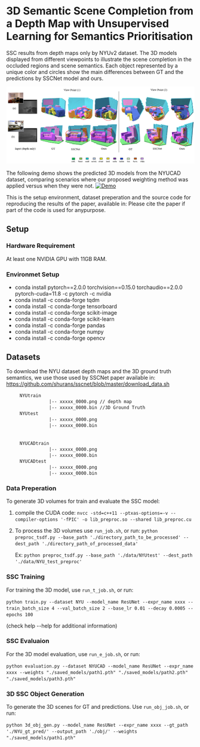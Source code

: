 # 3D Semantic Scene Completion from a Depth Map with Unsupervised Learning for Semantics Prioritisation
SSC results from depth maps only by NYUv2 dataset. The 3D models displayed from different viewpoints to illustrate the scene completion in the occluded regions and scene semantics. Each object represented by a unique color and circles show the main differences between GT and the predictions by SSCNet model and ours.

![SSC results from depth maps only by NYUv2 dataset. The 3D models displayed from different viewpoints to illustrate the scene completion in the occluded regions and scene semantics. Each object represented by a unique color and circles show the main differences between GT and the predictions by SSCNet model and ours.](images/OursVSSSCNet.png)

The following demo shows the predicted 3D models from the NYUCAD dataset, comparing scenarios where our proposed weighting method was applied versus when they were not.
[![Demo]()](https://drive.google.com/file/d/1CzKp2mJMy1e6F_tZl71nSiPGu1ndcET3/view?usp=sharing)


This is the setup environment, dataset preperation and the source code for reproducing the results of the paper, available in:
Please cite the paper if part of the code is used for anypurpose.

## Setup
### Hardware Requirement
At least one NVIDIA GPU with 11GB RAM.
### Environmet Setup
- conda install pytorch==2.0.0 torchvision==0.15.0 torchaudio==2.0.0 pytorch-cuda=11.8 -c pytorch -c nvidia
- conda install -c conda-forge tqdm
- conda install -c conda-forge tensorboard
- conda install -c conda-forge scikit-image
- conda install -c conda-forge scikit-learn
- conda install -c conda-forge pandas
- conda install -c conda-forge numpy
- conda install -c conda-forge opencv

## Datasets
To download the NYU dataset depth maps and the 3D ground truth semantics, we use those used by SSCNet paper available in: https://github.com/shurans/sscnet/blob/master/download_data.sh
               
         NYUtrain 
                    |-- xxxxx_0000.png // depth map
                    |-- xxxxx_0000.bin //3D Ground Truth
         NYUtest
                    |-- xxxxx_0000.png 
                    |-- xxxxx_0000.bin
        
    
         NYUCADtrain 
                    |-- xxxxx_0000.png
                    |-- xxxxx_0000.bin 
         NYUCADtest
                    |-- xxxxx_0000.png
                    |-- xxxxx_0000.bin
### Data Preperation
To generate 3D volumes for train and evaluate the SSC model:

1. compile the CUDA code: 
   `nvcc -std=c++11 --ptxas-options=-v --compiler-options '-fPIC' -o lib_preproc.so --shared lib_preproc.cu`
   
2. To process the 3D volumes use `run_job.sh`, or run:
   `python preproc_tsdf.py --base_path './directory_path_to_be_processed' --dest_path './directory_path_of_processed_data'`

   Ex: `python preproc_tsdf.py --base_path './data/NYUtest' --dest_path './data/NYU_test_preproc'`

### SSC Training
For training the 3D model, use `run_t_job.sh`, or run:  

`python train.py --dataset NYU --model_name ResUNet --expr_name xxxx --train_batch_size 4 --val_batch_size 2 --base_lr 0.01 --decay 0.0005 --epochs 100`  

(check help --help for additional information)

### SSC Evaluaion
For the 3D model evaluation, use `run_e_job.sh`, or run:  

`python evaluation.py --dataset NYUCAD --model_name ResUNet --expr_name xxxx --weights "./saved_models/path1.pth" "./saved_models/path2.pth" "./saved_models/path3.pth" `  


### 3D SSC Object Generation
To generate the 3D scenes for GT and predictions. Use `run_obj_job.sh`, or run:  

`python 3d_obj_gen.py --model_name ResUNet --expr_name xxxx --gt_path './NYU_gt_pred/' --output_path './obj/' --weights "./saved_models/path1.pth"`
